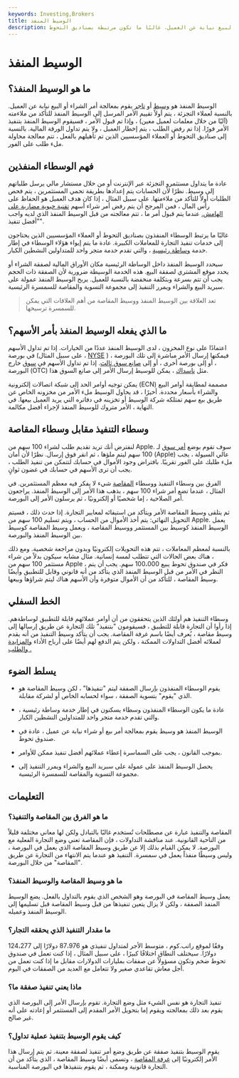 ```yaml
---
keywords: Investing,Brokers
title: الوسيط المنفذ
description: الوسيط المنفذ هو وسيط يقوم بمعالجة أمر الشراء أو البيع نيابة عن العميل. غالبًا ما تكون مرتبطة بصناديق التحوط.
---
```


# الوسيط المنفذ
## ما هو الوسيط المنفذ؟

الوسيط المنفذ هو [وسيط](/broker) أو [تاجر](/dealer) يقوم بمعالجة أمر الشراء أو البيع نيابة عن العميل. بالنسبة لعملاء التجزئة ، يتم أولاً تقييم الأمر المرسل إلى الوسيط المنفذ للتأكد من ملاءمته (آليًا من خلال معلمات لعميل معين) ، وإذا تم قبول الأمر ، فسيقوم الوسيط المنفذ بتنفيذ الأمر فورًا. إذا تم رفض الطلب ، يتم إخطار العميل ، ولا يتم تداول الورقة المالية. بالنسبة إلى صناديق التحوط أو العملاء المؤسسيين الذين تم تأهيلهم بالفعل ، تتم معالجة محاولة ملء طلب على الفور.

## فهم الوسطاء المنفذين

عادة ما يتداول مستثمرو التجزئة عبر الإنترنت أو من خلال مستشار مالي يرسل طلباتهم إلى وسيط. نظرًا لأن الحسابات يتم إعدادها بطريقة تحمي المستثمرين ، يتم فحص الطلبات أولاً للتأكد من ملاءمتها. على سبيل المثال ، إذا كان هدف العميل هو الحفاظ على رأس المال ، فمن المرجح أن يتم رفض أمر شراء أسهم [تقنية حيوية مضاربة على الهامش.](/biotechnology) عندما يتم قبول أمر ما ، تتم معالجته من قبل الوسيط المنفذ الذي لديه واجب "أفضل تنفيذ".

غالبًا ما يرتبط الوسطاء المنفذون بصناديق التحوط أو العملاء المؤسسيين الذين يحتاجون إلى خدمات تنفيذ التجارة للمعاملات الكبيرة. عادة ما يتم إيواء هؤلاء الوسطاء في إطار خدمة [وساطة رئيسية](/primebrokerage) ، والتي تقدم خدمة متجر واحد للمتداولين النشطين الكبار.

سيحدد الوسيط المنفذ داخل الوساطة الرئيسية مكان الأوراق المالية لصفقة الشراء أو يحدد موقع المشتري لصفقة البيع. هذه الخدمة الوسيطة ضرورية لأن الصفقة ذات الحجم يجب أن تتم بسرعة وبتكلفة منخفضة بالنسبة للعميل. يربح الوسيط المنفذ عمولة على سبريد البيع والشراء ويمرر التنفيذ إلى مجموعة التسوية والمقاصة للسمسرة الرئيسية.

> تعد العلاقة بين الوسيط المنفذ ووسيط المقاصة من أهم العلاقات التي يمكن للسمسرة ترسيخها.

>

## ما الذي يفعله الوسيط المنفذ بأمر الأسهم؟

اعتمادًا على نوع المخزون ، لدى الوسيط المنفذ عددًا من الخيارات. إذا تم تداول الأسهم في بورصة (على سبيل المثال ، [NYSE](/nyse) ) ، فيمكنها إرسال الأمر مباشرة إلى تلك البورصة ، أو إلى بورصة أخرى ، أو إلى [صانع سوق ثالث](/thirdmarketmaker). إذا تم تداول الأسهم في [سوق](/otc) خارج البورصة (OTC) مثل [ناسداك](/nasdaq) ، يمكن للوسيط إرسال الأمر إلى صانع السوق هذا.

يمكن توجيه أوامر الحد إلى شبكة اتصالات إلكترونية (ECN) مصممة لمطابقة أوامر البيع والشراء بأسعار محددة. أخيرًا ، قد يحاول الوسيط ملء الأمر من مخزونه الخاص عن طريق بيع سهم تمتلكه شركة الوسيط أو تخزينه في دفاتره التي يريد العميل بيعها. في النهاية ، الأمر متروك للوسيط المنفذ لإجراء أفضل مكالمة.

## وسطاء التنفيذ مقابل وسطاء المقاصة

لنفترض أنك تريد تقديم طلب لشراء 100 سهم من Apple. سوف تقوم بوضع [أمر سوق](/marketorder) لـ 100 سهم ليتم ملؤها ، ثم انقر فوق إرسال. نظرًا لأن أمان (Apple) عالي السيولة ، يجب ملء طلبك على الفور تقريبًا. بافتراض وجود الأموال في حسابك لتتمكن من تنفيذ الطلب ، يجب أن ترى الأسهم في حسابك في غضون ثوانٍ.

الفرق بين وسطاء التنفيذ ووسطاء [المقاصة](/clearingbroker) شيء لا يفكر فيه معظم المستثمرين. في المثال ، عندما تضع أمر شراء 100 سهم ، يذهب هذا الأمر إلى الوسيط المنفذ. يراجعون أمر الصلاحية ، إما شخصيًا أو إلكترونيًا ، ثم يرسلون الأمر إلى البورصة.

ثم يتلقى وسيط المقاصة الأمر ويتأكد من استيفائه لمعايير التجارة. إذا حدث ذلك ، فسيتم التحويل النهائي: يتم أخذ الأموال من الحساب ، ويتم تسليم 100 سهم من Apple. يعمل الوسيط المنفذ كوسيط بين المستثمر ووسيط المقاصة ، ويعمل وسيط المقاصة كوسيط بين الوسيط المنفذ والبورصة.

بالنسبة لمعظم المعاملات ، تتم هذه التحويلات إلكترونيًا وبدون مراجعة شخصية. ومع ذلك ، هناك بعض الحالات التي تتطلب لمسة إنسانية. مثال مشابه سيكون بدلاً من شراء مستثمر 100 سهم من Apple ، فكر في صندوق تحوط يبيع 100،000 سهم. يجب أن يتم النظر في الأمر من قبل الوسيط المنفذ الذي يتأكد من أنه قانوني وقابل للتطبيق وأيضًا وسيط المقاصة ، للتأكد من أن الأموال متوفرة وأن الأسهم هناك ليتم شراؤها وبيعها.

## الخط السفلي

وسطاء التنفيذ هم أولئك الذين يتحققون من أن أوامر عملائهم قابلة للتطبيق لوساطةهم. إذا رأوا أن التجارة قابلة للتطبيق ، فسيقومون "بتنفيذ" تلك التجارة عن طريق إرسالها إلى وسيط مقاصة ، يُعرف أيضًا باسم غرفة المقاصة. يجب أن يتأكد وسيط التنفيذ من أنه يقدم لعملائه أفضل التداولات الممكنة ، ولكن يتم الدفع لهم أيضًا على أرباح الأداء [والمزايدة والطلب .](/bid-askspread)

## يسلط الضوء

- يقوم الوسطاء المنفذون بإرسال الصفقة ليتم "تنفيذها" ، لكن وسيط المقاصة هو الذي "يقوم" بتسوية الصفقة ، سواء لحسابه الخاص أو لشركة مقابلة.

- عادة ما يكون الوسطاء المنفذون وسطاء يسكنون في إطار خدمة وساطة رئيسية ، والتي تقدم خدمة متجر واحد للمتداولين النشطين الكبار.

- الوسيط المنفذ هو وسيط يقوم بمعالجة أمر بيع أو شراء نيابة عن عميل ، عادة في صندوق تحوط.

- بموجب القانون ، يجب على السماسرة إعطاء عملائهم أفضل تنفيذ ممكن للأوامر.

- يحصل الوسيط المنفذ على عمولة على سبريد البيع والشراء ويمرر التنفيذ إلى مجموعة التسوية والمقاصة للسمسرة الرئيسية.

## التعليمات

### ما هو الفرق بين المقاصة والتنفيذ؟

المقاصة والتنفيذ عبارة عن مصطلحات تُستخدم غالبًا بالتبادل ولكن لها معاني مختلفة قليلاً من الناحية القانونية. عند مناقشة التداولات ، فإن المقاصة تعني وضع التجارة الفعلية مع البورصة. لا يمكن القيام بذلك إلا عن طريق وسيط المقاصة الذي يعمل في البورصة ، وليس وسيطًا منفذاً يعمل في سمسرة. التنفيذ هو عندما يتم الانتهاء من التجارة عن طريق "المقاصة" من خلال البورصة.

### ما هو وسيط المقاصة والوسيط المنفذ؟

يعمل وسيط المقاصة في البورصة وهو الشخص الذي يقوم بالتداول بالفعل. يضع الوسيط المنفذ الصفقة ، ولكن لا يزال يتعين تنفيذها من قبل وسيط المقاصة قبل تسليمها إلى الوسيط المنفذ وعميله.

### ما مقدار التنفيذ الذي يحققه التجار؟

وفقًا لموقع راتب.كوم ، متوسط الأجر لمتداول تنفيذي هو 87،976 دولارًا إلى 124،277 دولارًا. سيختلف النطاق اختلافًا كبيرًا ، على سبيل المثال ، إذا كنت تعمل في صندوق تحوط ضخم وتكون مسؤولاً عن صفقات بمليارات الدولارات مقابل ما إذا كنت تعمل من أجل معاش تقاعدي صغير ولا تتعامل مع العديد من الصفقات في اليوم.

### ماذا يعني تنفيذ صفقة ما؟

تنفيذ التجارة هو نفس الشيء مثل وضع التجارة. تقوم بإرسال الأمر إلى البورصة الذي يقوم بعد ذلك بمعالجته ويقوم إما بتحويل الأمر المقدم إلى المستثمر أو إعادته على أنه غير صالح.

### كيف يقوم الوسيط بتنفيذ عملية تداول؟

يقوم الوسيط بتنفيذ صفقة عن طريق وضع أمر تنفيذ لصفقة معينة. ثم يتم إرسال هذا الأمر إلكترونيًا إلى [غرفة المقاصة](/clearinghouse) ، وتسمى أيضًا وسيط المقاصة ، الذي يتأكد من أن التجارة قانونية وممكنة ، ثم يقوم بتنفيذها في البورصة المناسبة.

